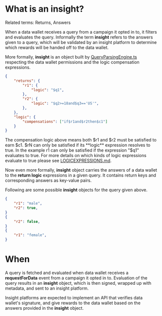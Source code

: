 # What is an insight?

Related terms: Returns, Answers

When a data wallet receives a query from a campaign it opted in to, it filters and evaluates the query. Informally the term **insight** refers to the answers given to a query, which will be validated by an insight platform to determine which rewards will be handed off to the data wallet.

More formally, **insight** is an object built by [QueryParsingEngine.ts](/packages/core/src/implementations/business/utilities/QueryParsingEngine.ts) respecting the data wallet permissions and the logic compensation expressions.

```JSON
{
    "returns": {
        "r1": {
            "logic": "$q1",
        },
        "r2": {
            "logic": "$q2>=18and$q3=='US'",
        },
    },
    "logic": {
        "compensations": ["if$r1and$r2then$c1"]
    }
}
```

The compensation logic above means both $r1 and $r2 must be satisfied to earn $c1. $rN can only be satisfied if its **logic** expression resolves to true. In the example r1 can only be satisfied if the expression "$q1" evaluates to true. For more details on which kinds of logic expressions evaluate to true please see [LOGICEXPRESSIONS.md](/documentation/sdql/LOGICEXPRESSIONS.md).

Now even more formally, **insight** object carries the answers of a data wallet to the **return logic** expressions in a given query. It contains return keys and corresponding answers as key-value pairs. 

Following are some possible **insight** objects for the query given above.

```JSON
{
    "r1": "male",
    "r2": true,
}
{
    "r2": false,
}
{
    "r1": "female",
}
```
# When

A query is fetched and evaluated when data wallet receives a **requestForData** event from a campaign it opted in to. Evaluation of the query results in an **insight** object, which is then signed, wrapped up with metadata, and sent to an insight platform.

Insight platforms are expected to implement an API that verifies data wallet's signature, and give rewards to the data wallet based on the answers provided in the **insight** object.



